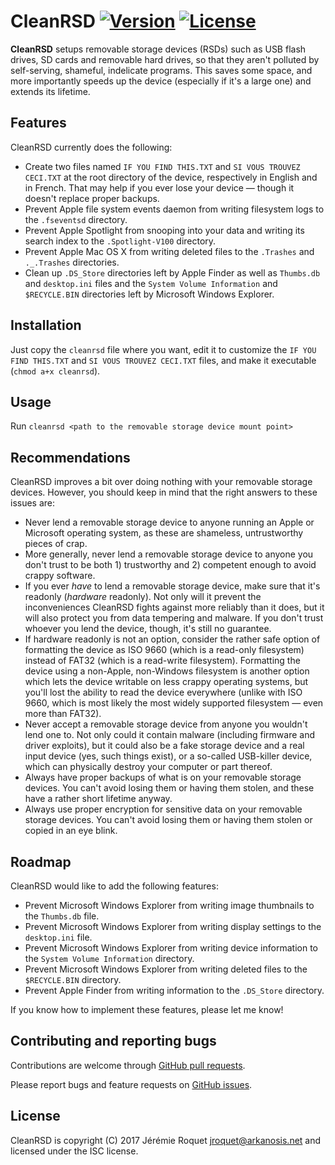 # CleanRSD [![Version](https://img.shields.io/badge/version-v0.1.0--dev-orange.svg)](https://semver.org/spec/v2.0.0.html) [![License](http://img.shields.io/badge/license-ISC-blue.svg)](/LICENSE)

**CleanRSD** setups removable storage devices (RSDs) such as USB flash drives, SD cards and removable hard drives, so that they aren't polluted by self-serving, shameful, indelicate programs. This saves some space, and more importantly speeds up the device (especially if it's a large one) and extends its lifetime.

## Features

CleanRSD currently does the following:
* Create two files named `IF YOU FIND THIS.TXT` and `SI VOUS TROUVEZ CECI.TXT` at the root directory of the device, respectively in English and in French. That may help if you ever lose your device — though it doesn't replace proper backups.
* Prevent Apple file system events daemon from writing filesystem logs to the `.fseventsd` directory.
* Prevent Apple Spotlight from snooping into your data and writing its search index to the `.Spotlight-V100` directory.
* Prevent Apple Mac OS X from writing deleted files to the `.Trashes` and `._.Trashes` directories.
* Clean up `.DS_Store` directories left by Apple Finder as well as `Thumbs.db` and `desktop.ini` files and the `System Volume Information` and `$RECYCLE.BIN` directories left by Microsoft Windows Explorer.

## Installation

Just copy the `cleanrsd` file where you want, edit it to customize the `IF YOU FIND THIS.TXT` and `SI VOUS TROUVEZ CECI.TXT` files, and make it executable (`chmod a+x cleanrsd`).

## Usage

Run `cleanrsd <path to the removable storage device mount point>`

## Recommendations

CleanRSD improves a bit over doing nothing with your removable storage devices. However, you should keep in mind that the right answers to these issues are:
* Never lend a removable storage device to anyone running an Apple or Microsoft operating system, as these are shameless, untrustworthy pieces of crap.
* More generally, never lend a removable storage device to anyone you don't trust to be both 1) trustworthy and 2) competent enough to avoid crappy software.
* If you ever *have* to lend a removable storage device, make sure that it's readonly (*hardware* readonly). Not only will it prevent the inconveniences CleanRSD fights against more reliably than it does, but it will also protect you from data tempering and malware. If you don't trust whoever you lend the device, though, it's still no guarantee.
* If hardware readonly is not an option, consider the rather safe option of formatting the device as ISO 9660 (which is a read-only filesystem) instead of FAT32 (which is a read-write filesystem). Formatting the device using a non-Apple, non-Windows filesystem is another option which lets the device writable on less crappy operating systems, but you'll lost the ability to read the device everywhere (unlike with ISO 9660, which is most likely the most widely supported filesystem — even more than FAT32).
* Never accept a removable storage device from anyone you wouldn't lend one to. Not only could it contain malware (including firmware and driver exploits), but it could also be a fake storage device and a real input device (yes, such things exist), or a so-called USB-killer device, which can physically destroy your computer or part thereof.
* Always have proper backups of what is on your removable storage devices. You can't avoid losing them or having them stolen, and these have a rather short lifetime anyway.
* Always use proper encryption for sensitive data on your removable storage devices. You can't avoid losing them or having them stolen or copied in an eye blink.

## Roadmap

CleanRSD would like to add the following features:
* Prevent Microsoft Windows Explorer from writing image thumbnails to the `Thumbs.db` file.
* Prevent Microsoft Windows Explorer from writing display settings to the `desktop.ini` file.
* Prevent Microsoft Windows Explorer from writing device information to the `System Volume Information` directory.
* Prevent Microsoft Windows Explorer from writing deleted files  to the `$RECYCLE.BIN` directory.
* Prevent Apple Finder from writing information to the `.DS_Store` directory.

If you know how to implement these features, please let me know!

## Contributing and reporting bugs

Contributions are welcome through [GitHub pull requests](https://github.com/Arkanosis/CleanRSD/pulls).

Please report bugs and feature requests on [GitHub issues](https://github.com/Arkanosis/CleanRSD/issues).

## License

CleanRSD is copyright (C) 2017 Jérémie Roquet <jroquet@arkanosis.net> and licensed under the ISC license.
